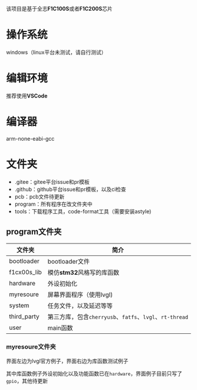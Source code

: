 该项目是基于全志**F1C100S**或者**F1C200S**芯片

# 操作系统

windows（linux平台未测试，请自行测试）

# 编辑环境

推荐使用**VSCode**

# 编译器

arm-none-eabi-gcc

# 文件夹

* .gitee：gitee平台issue和pr模板
* .github：github平台issue和pr模板，以及ci检查
* pcb：pcb文件待更新
* program：所有程序在改文件夹中
* tools：下载程序工具，code-format工具（需要安装astyle)

## program文件夹


| 文件夹      | 简介                                                    |
| ----------- | ------------------------------------------------------- |
| bootloader  | bootloader文件                                          |
| f1cx00s_lib | 模仿**stm32**风格写的库函数                             |
| hardware    | 外设初始化                                              |
| myresoure   | 屏幕界面程序（使用lvgl)                                 |
| system      | 任务文件，以及延迟等等                                  |
| third_party | 第三方库，包含`cherryusb`、`fatfs`、`lvgl`、`rt-thread` |
| user        | main函数                                                |

### myresoure文件夹

界面左边为lvgl官方例子，界面右边为库函数测试例子

其中库函数例子外设初始化以及功能函数已在`hardware`，界面例子目前只写了`gpio`，其他待更新

